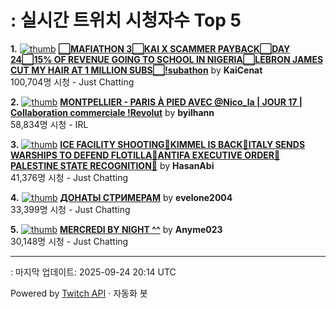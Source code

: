 # : 실시간 트위치 시청자수 Top 5

**1.** [![thumb](https://static-cdn.jtvnw.net/previews-ttv/live_user_kaicenat-320x180.jpg)](https://twitch.tv/KaiCenat)
**[⬜MAFIATHON 3⬜KAI X SCAMMER PAYBACK⬜DAY 24⬜15% OF REVENUE GOING TO SCHOOL IN NIGERIA⬜LEBRON JAMES CUT MY HAIR AT 1 MILLION SUBS⬜!subathon](https://twitch.tv/KaiCenat)** by **KaiCenat**<br>100,704명 시청  - Just Chatting

**2.** [![thumb](https://static-cdn.jtvnw.net/previews-ttv/live_user_byilhann-320x180.jpg)](https://twitch.tv/byilhann)
**[MONTPELLIER - PARIS À PIED AVEC @Nico_la | JOUR 17 | Collaboration commerciale !Revolut](https://twitch.tv/byilhann)** by **byilhann**<br>58,834명 시청  - IRL

**3.** [![thumb](https://static-cdn.jtvnw.net/previews-ttv/live_user_hasanabi-320x180.jpg)](https://twitch.tv/HasanAbi)
**[ICE FACILITY SHOOTING🚨KIMMEL IS BACK🚨ITALY SENDS WARSHIPS TO DEFEND FLOTILLA🚨ANTIFA EXECUTIVE ORDER🚨PALESTINE STATE RECOGNITION🚨](https://twitch.tv/HasanAbi)** by **HasanAbi**<br>41,376명 시청  - Just Chatting

**4.** [![thumb](https://static-cdn.jtvnw.net/previews-ttv/live_user_evelone2004-320x180.jpg)](https://twitch.tv/evelone2004)
**[ДОНАТЫ СТРИМЕРАМ](https://twitch.tv/evelone2004)** by **evelone2004**<br>33,399명 시청  - Just Chatting

**5.** [![thumb](https://static-cdn.jtvnw.net/previews-ttv/live_user_anyme023-320x180.jpg)](https://twitch.tv/Anyme023)
**[MERCREDI BY NIGHT ^^](https://twitch.tv/Anyme023)** by **Anyme023**<br>30,148명 시청  - Just Chatting


---
: 마지막 업데이트: 2025-09-24 20:14 UTC

Powered by [Twitch API](https://dev.twitch.tv/docs/api/reference) · 자동화 봇